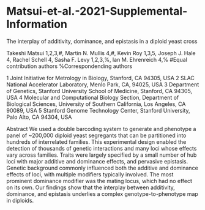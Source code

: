 # Matsui-et-al.-2021-Supplemental-Information
The interplay of additivity, dominance, and epistasis in a diploid yeast cross

Takeshi Matsui 1,2,3,#, Martin N. Mullis 4,#, Kevin Roy 1,3,5, Joseph J. Hale 4, Rachel Schell 4, Sasha F. Levy 1,2,3,%, Ian M. Ehrenreich 4,%
#Equal contribution authors
%Correspondending authors
 
1 Joint Initiative for Metrology in Biology, Stanford, CA 94305, USA
2 SLAC National Accelerator Laboratory, Menlo Park, CA, 94025, USA
3 Department of Genetics, Stanford University School of Medicine, Stanford, CA 94305, USA
4 Molecular and Computational Biology Section, Department of Biological Sciences, University of Southern California, Los Angeles, CA 90089, USA
5 Stanford Genome Technology Center, Stanford University, Palo Alto, CA 94304, USA

Abstract
We used a double barcoding system to generate and phenotype a panel of ~200,000 diploid yeast segregants that can be partitioned into hundreds of interrelated families. This experimental design enabled the detection of thousands of genetic interactions and many loci whose effects vary across families. Traits were largely specified by a small number of hub loci with major additive and dominance effects, and pervasive epistasis. Genetic background commonly influenced both the additive and dominance effects of loci, with multiple modifiers typically involved. The most prominent dominance modifier was the mating locus, which had no effect on its own. Our findings show that the interplay between additivity, dominance, and epistasis underlies a complex genotype-to-phenotype map in diploids. 
